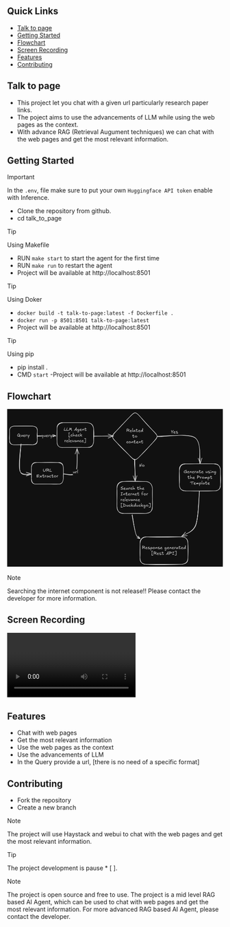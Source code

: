 ## Quick Links
* [ Talk to page](#talk-to-page)
* [Getting Started](#getting-started)
* [Flowchart](#flowchart)
* [Screen Recording](#screen-recording)
* [Features](#features)
* [Contributing](#contributing)

## Talk to page

- This project let you chat with a given url particularly research paper links. 
- The poject aims to use the advancements of LLM while using the web pages as the context.
- With advance RAG (Retrieval Augument techniques) we can chat with the web pages and get the most relevant information. 

## Getting Started

> [!IMPORTANT]
> In the `.env`, file make sure to put your own `Huggingface API token` enable with Inference.

- Clone the repository from github.
- cd talk_to_page

> [!TIP] 
> Using Makefile

- RUN `make start` to start the agent for the first time
- RUN `make run` to restart the agent
- Project will be available at http://localhost:8501


> [!TIP] 
> Using Doker

- `docker build -t talk-to-page:latest -f Dockerfile .`
- `docker run -p 8501:8501 talk-to-page:latest`
- Project will be available at http://localhost:8501

> [!TIP]
> Using pip

- pip install .
- CMD `start`
-Project will be available at http://localhost:8501

## Flowchart
![flowchart](media/flowchart.png)

> [!NOTE]
> Searching the internet component is not release!! Please contact the developer for more information.


## Screen Recording
<video controls src="media/record_talk_to_url.mp4" title="Title"></video>

## Features
- Chat with web pages
- Get the most relevant information
- Use the web pages as the context
- Use the advancements of LLM
- In the Query provide a url, [there is no need of a specific format]

## Contributing

- Fork the repository
- Create a new branch

> [!NOTE]
> The project will use Haystack and webui to chat with the web pages and get the most relevant information.

> [!TIP]
> The project development is pause * [ ].

> [!NOTE]
> The project is open source and free to use.
> The project is a mid level RAG based AI Agent, which can be used to chat with web pages and get the most relevant information.
> For more advanced RAG based AI Agent, please contact the developer.
